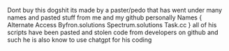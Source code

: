 Dont buy this dogshit 
its made by a paster/pedo that has went under many names and pasted stuff from me and my github personally 
Names {
Alternate Access
Byfron.solutions
Spectrum.solutions 
Task.cc
}
all of his scripts have been pasted and stolen code from developers on github and such he is also know to use chatgpt for his coding
